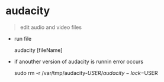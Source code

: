 # audacity

> edit audio and video files

- run file

    audacity [fileName]

- if anouther version of audacity is runnin error occurs				
    
    sudo rm -r /var/tmp/audacity-$USER/audacity-lock-$USER
